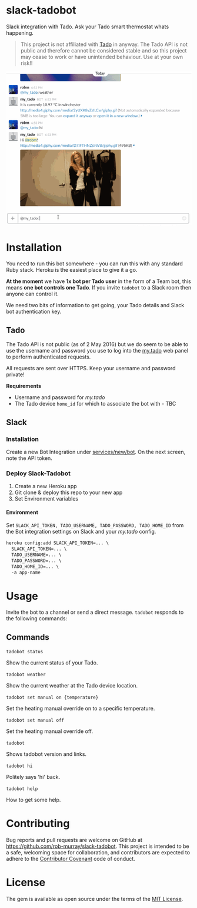 # slack-tadobot

Slack integration with Tado. Ask your Tado smart thermostat whats happening.

> This project is not affiliated with [Tado](https://www.tado.com/) in anyway. The Tado API is not public and therefore cannot be considered stable and so this project may cease to work or have unintended behaviour. Use at your own risk!!

![status command](t1.gif?raw=true "Show status command")

# Installation

You need to run this bot somewhere - you can run this with any standard Ruby stack. Heroku is the easiest place to give it a go.

**At the moment** we have **1x bot per Tado user** in the form of a Team bot, this means **one bot controls one Tado**. If you invite `tadobot` to a Slack room then anyone can control it.

We need two bits of information to get going, your Tado details and Slack bot authentication key.

## Tado

The Tado API is not public (as of 2 May 2016) but we do seem to be able to use the username and password you use to log into the [my.tado](https://my.tado.com/webapp) web panel to perform authenticated requests.

All requests are sent over HTTPS. Keep your username and password private!

**Requirements**

* Username and password for *my.tado*
* The Tado device `home_id` for which to associate the bot with - TBC

## Slack

### Installation

Create a new Bot Integration under [services/new/bot](http://slack.com/services/new/bot). On the next screen, note the API token.

### Deploy Slack-Tadobot

1. Create a new Heroku app
2. Git clone & deploy this repo to your new app
3. Set Environment variables

#### Environment

Set `SLACK_API_TOKEN, TADO_USERNAME, TADO_PASSWORD, TADO_HOME_ID` from the Bot integration settings on Slack and your *my.tado* config.

```
heroku config:add SLACK_API_TOKEN=... \
  SLACK_API_TOKEN=... \
  TADO_USERNAME=... \
  TADO_PASSWORD=... \
  TADO_HOME_ID=... \
  -a app-name
```

# Usage

Invite the bot to a channel or send a direct message. `tadobot` responds to the following commands:

## Commands

`tadobot status`

Show the current status of your Tado.

`tadobot weather`

Show the current weather at the Tado device location.

`tadobot set manual on {temperature}`

Set the heating manual override on to a specific temperature.

`tadobot set manual off`

Set the heating manual override off.

`tadobot`

Shows tadobot version and links.

`tadobot hi`

Politely says 'hi' back.

`tadobot help`

How to get some help.

# Contributing

Bug reports and pull requests are welcome on GitHub at https://github.com/rob-murray/slack-tadobot. This project is intended to be a safe, welcoming space for collaboration, and contributors are expected to adhere to the [Contributor Covenant](contributor-covenant.org) code of conduct.


# License

The gem is available as open source under the terms of the [MIT License](http://opensource.org/licenses/MIT).

